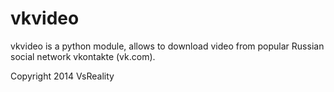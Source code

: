 vkvideo
============
vkvideo is a python module, allows to download video from popular Russian social network vkontakte (vk.com).

Copyright 2014 VsReality